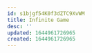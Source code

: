 ```yaml
---
id: s1bjgf54K0f3dZTC9XvWM
title: Infinite Game
desc: ''
updated: 1644961726965
created: 1644961726965
---
```


